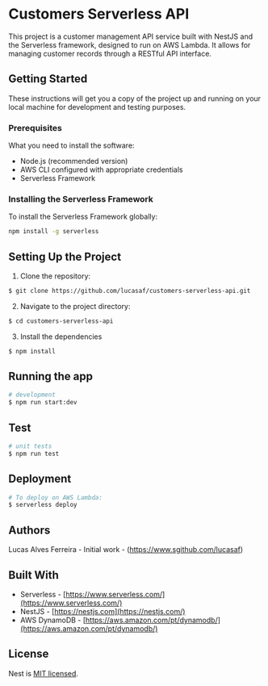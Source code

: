 # Customers Serverless API

This project is a customer management API service built with NestJS and the Serverless framework, designed to run on AWS Lambda. It allows for managing customer records through a RESTful API interface.

## Getting Started

These instructions will get you a copy of the project up and running on your local machine for development and testing purposes.

### Prerequisites

What you need to install the software:

- Node.js (recommended version)
- AWS CLI configured with appropriate credentials
- Serverless Framework

### Installing the Serverless Framework

To install the Serverless Framework globally:

```bash
npm install -g serverless
```

## Setting Up the Project

1. Clone the repository:

```bash
$ git clone https://github.com/lucasaf/customers-serverless-api.git
```

2. Navigate to the project directory:

```bash
$ cd customers-serverless-api
```

3. Install the dependencies

```bash
$ npm install
```

## Running the app

```bash
# development
$ npm run start:dev
```

## Test

```bash
# unit tests
$ npm run test
```

## Deployment

```bash
# To deploy on AWS Lambda:
$ serverless deploy
```

## Authors

Lucas Alves Ferreira - Initial work - (https://www.sgithub.com/lucasaf)

## Built With

- Serverless - [https://www.serverless.com/](https://www.serverless.com/)
- NestJS - [https://nestjs.com](https://nestjs.com/)
- AWS DynamoDB - [https://aws.amazon.com/pt/dynamodb/](https://aws.amazon.com/pt/dynamodb/)

## License

Nest is [MIT licensed](LICENSE).
